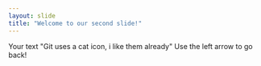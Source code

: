 ```yaml
---
layout: slide
title: "Welcome to our second slide!"
---
```

Your text "Git uses a cat icon, i like them already"
Use the left arrow to go back!

